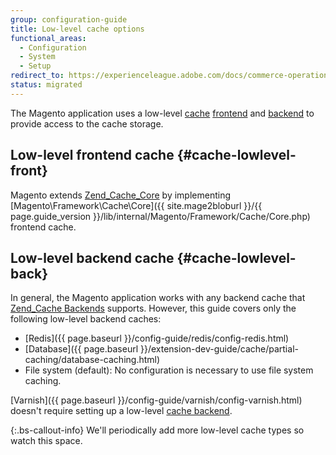 ```yaml
---
group: configuration-guide
title: Low-level cache options
functional_areas:
  - Configuration
  - System
  - Setup
redirect_to: https://experienceleague.adobe.com/docs/commerce-operations/configuration-guide/cache/cache-options.html
status: migrated
---
```


The Magento application uses a low-level [cache](https://glossary.magento.com/cache) [frontend](https://glossary.magento.com/frontend) and [backend](https://glossary.magento.com/backend) to provide access to the cache storage.

## Low-level frontend cache {#cache-lowlevel-front}

Magento extends [Zend_Cache_Core](https://framework.zend.com/manual/1.12/en/zend.cache.frontends.html) by implementing [Magento\Framework\Cache\Core]({{ site.mage2bloburl }}/{{ page.guide_version }}/lib/internal/Magento/Framework/Cache/Core.php) frontend cache.

## Low-level backend cache {#cache-lowlevel-back}

In general, the Magento application works with any backend cache that [Zend_Cache Backends](https://framework.zend.com/manual/1.12/en/zend.cache.backends.html) supports. However, this guide covers only the following low-level backend caches:

*  [Redis]({{ page.baseurl }}/config-guide/redis/config-redis.html)
*  [Database]({{ page.baseurl }}/extension-dev-guide/cache/partial-caching/database-caching.html)
*  File system (default): No configuration is necessary to use file system caching.

[Varnish]({{ page.baseurl }}/config-guide/varnish/config-varnish.html) doesn't require setting up a low-level [cache backend](https://glossary.magento.com/cache-backend).

{:.bs-callout-info}
We'll periodically add more low-level cache types so watch this space.
